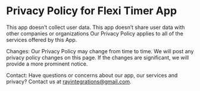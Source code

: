 # Privacy Policy for Flexi Timer App

This app doesn’t collect user data. 
This app doesn’t share user data with other companies or organizations
Our Privacy Policy applies to all of the services offered by this App.

Changes:
Our Privacy Policy may change from time to time. We will post any privacy policy changes on this page.  If the changes are significant, we will provide a more prominent notice.

Contact:
Have questions or concerns about our app, our services and privacy? Contact us at rayintegrations@gmail.com.
